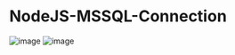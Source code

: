 # NodeJS-MSSQL-Connection
![image](https://user-images.githubusercontent.com/88500027/195413338-8b84f454-2439-486a-8aee-ee4cb3d83028.png)
![image](https://user-images.githubusercontent.com/88500027/195413402-78b5235c-0ef9-49d4-8a14-bbd80dbe8661.png)
